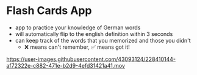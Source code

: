 # Flash Cards App
* app to practice your knowledge of German words
* will automatically flip to the english definition within 3 seconds
* can keep track of the words that you memorized and those you didn't
  * ❌ means can't remember, ✅ means got it!

  

https://user-images.githubusercontent.com/43093124/228410144-af72322e-c882-471e-b2d9-4efd31421a41.mov

